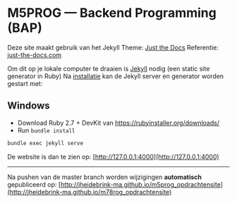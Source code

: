 # M5PROG — Backend Programming (BAP)

Deze site maakt gebruik van het Jekyll Theme: [Just the Docs](https://pmarsceill.github.io/just-the-docs/)
Referentie: [just-the-docs.com](https://just-the-docs.com/docs/utilities/)  

Om dit op je lokale computer te draaien is [Jekyll](https://jekyllrb.com/) nodig (een static site generator in Ruby)
Na [installatie](https://jekyllrb.com/docs/installation/) kan de Jekyll server en generator worden gestart met:

## Windows
- Download Ruby 2.7 + DevKit van https://rubyinstaller.org/downloads/
- Run `bundle install`

```bash
bundle exec jekyll serve
```

De website is dan te zien op:
[http://127.0.0.1:4000](http://127.0.0.1:4000)

----
Na pushen van de master branch worden wijzigingen **automatisch** gepubliceerd op:
[http://jheidebrink-ma.github.io/m5prog_opdrachtensite](http://jheidebrink-ma.github.io/m78rog_opdrachtensite)

